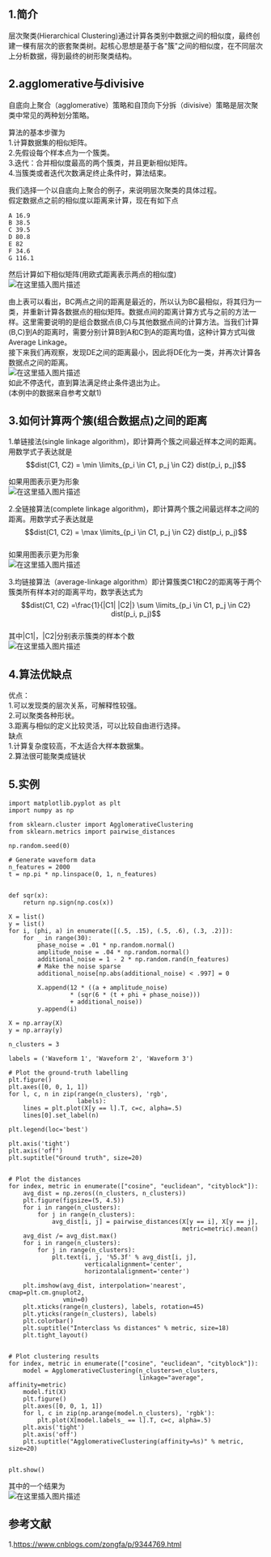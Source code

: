 ## 1.简介
层次聚类(Hierarchical Clustering)通过计算各类别中数据之间的相似度，最终创建一棵有层次的嵌套聚类树。起核心思想是基于各"簇"之间的相似度，在不同层次上分析数据，得到最终的树形聚类结构。  

## 2.agglomerative与divisive
自底向上聚合（agglomerative）策略和自顶向下分拆（divisive）策略是层次聚类中常见的两种划分策略。  

算法的基本步骤为  
1.计算数据集的相似矩阵。  
2.先假设每个样本点为一个簇类。  
3.迭代：合并相似度最高的两个簇类，并且更新相似矩阵。  
4.当簇类或者迭代次数满足终止条件时，算法结束。  


我们选择一个以自底向上聚合的例子，来说明层次聚类的具体过程。  
假定数据点之前的相似度以距离来计算，现在有如下点  

```
A 16.9
B 38.5
C 39.5
D 80.8
E 82
F 34.6
G 116.1
```  

然后计算如下相似矩阵(用欧式距离表示两点的相似度)  
![在这里插入图片描述](https://github.com/bitcarmanlee/easy-algorithm-interview-photo/blob/master/traditional-algorithm/cluster/hierarchy/1.png)  

由上表可以看出，BC两点之间的距离是最近的，所以认为BC最相似，将其归为一类，并重新计算各数据点的相似矩阵。数据点间的距离计算方式与之前的方法一样。这里需要说明的是组合数据点(B,C)与其他数据点间的计算方法。当我们计算(B,C)到A的距离时，需要分别计算B到A和C到A的距离均值，这种计算方式叫做Average Linkage。  
接下来我们再观察，发现DE之间的距离最小，因此将DE化为一类，并再次计算各数据点之间的距离。  
![在这里插入图片描述](https://github.com/bitcarmanlee/easy-algorithm-interview-photo/blob/master/traditional-algorithm/cluster/hierarchy/2.png)  
如此不停迭代，直到算法满足终止条件退出为止。  
(本例中的数据来自参考文献1)  

## 3.如何计算两个簇(组合数据点)之间的距离

1.单链接法(single linkage algorithm)，即计算两个簇之间最近样本之间的距离。用数学式子表达就是  
$$dist(C1, C2) = \min \limits_{p_i \in C1, p_j \in C2} dist(p_i, p_j)$$  

如果用图表示更为形象  
![在这里插入图片描述](https://github.com/bitcarmanlee/easy-algorithm-interview-photo/blob/master/traditional-algorithm/cluster/hierarchy/3.png)  

2.全链接算法(complete linkage algorithm)，即计算两个簇之间最远样本之间的距离。用数学式子表达就是  
$$dist(C1, C2) = \max \limits_{p_i \in C1, p_j \in C2} dist(p_i, p_j)$$  
如果用图表示更为形象  
![在这里插入图片描述](https://github.com/bitcarmanlee/easy-algorithm-interview-photo/blob/master/traditional-algorithm/cluster/hierarchy/4.png)  

3.均链接算法（average-linkage algorithm）即计算簇类C1和C2的距离等于两个簇类所有样本对的距离平均，数学表达式为  
$$dist(C1, C2) =\frac{1}{|C1|  |C2|} \sum \limits_{p_i \in C1, p_j \in C2} dist(p_i, p_j)$$  
其中|C1|，|C2|分别表示簇类的样本个数  
![在这里插入图片描述](https://github.com/bitcarmanlee/easy-algorithm-interview-photo/blob/master/traditional-algorithm/cluster/hierarchy/5.png)  

## 4.算法优缺点
优点：  
1.可以发现类的层次关系，可解释性较强。  
2.可以聚类各种形状。  
3.距离与相似的定义比较灵活，可以比较自由进行选择。  
缺点  
1.计算复杂度较高，不太适合大样本数据集。  
2.算法很可能聚类成链状  

## 5.实例

```
import matplotlib.pyplot as plt
import numpy as np

from sklearn.cluster import AgglomerativeClustering
from sklearn.metrics import pairwise_distances

np.random.seed(0)

# Generate waveform data
n_features = 2000
t = np.pi * np.linspace(0, 1, n_features)


def sqr(x):
    return np.sign(np.cos(x))

X = list()
y = list()
for i, (phi, a) in enumerate([(.5, .15), (.5, .6), (.3, .2)]):
    for _ in range(30):
        phase_noise = .01 * np.random.normal()
        amplitude_noise = .04 * np.random.normal()
        additional_noise = 1 - 2 * np.random.rand(n_features)
        # Make the noise sparse
        additional_noise[np.abs(additional_noise) < .997] = 0

        X.append(12 * ((a + amplitude_noise)
                 * (sqr(6 * (t + phi + phase_noise)))
                 + additional_noise))
        y.append(i)

X = np.array(X)
y = np.array(y)

n_clusters = 3

labels = ('Waveform 1', 'Waveform 2', 'Waveform 3')

# Plot the ground-truth labelling
plt.figure()
plt.axes([0, 0, 1, 1])
for l, c, n in zip(range(n_clusters), 'rgb',
                   labels):
    lines = plt.plot(X[y == l].T, c=c, alpha=.5)
    lines[0].set_label(n)

plt.legend(loc='best')

plt.axis('tight')
plt.axis('off')
plt.suptitle("Ground truth", size=20)


# Plot the distances
for index, metric in enumerate(["cosine", "euclidean", "cityblock"]):
    avg_dist = np.zeros((n_clusters, n_clusters))
    plt.figure(figsize=(5, 4.5))
    for i in range(n_clusters):
        for j in range(n_clusters):
            avg_dist[i, j] = pairwise_distances(X[y == i], X[y == j],
                                                metric=metric).mean()
    avg_dist /= avg_dist.max()
    for i in range(n_clusters):
        for j in range(n_clusters):
            plt.text(i, j, '%5.3f' % avg_dist[i, j],
                     verticalalignment='center',
                     horizontalalignment='center')

    plt.imshow(avg_dist, interpolation='nearest', cmap=plt.cm.gnuplot2,
               vmin=0)
    plt.xticks(range(n_clusters), labels, rotation=45)
    plt.yticks(range(n_clusters), labels)
    plt.colorbar()
    plt.suptitle("Interclass %s distances" % metric, size=18)
    plt.tight_layout()


# Plot clustering results
for index, metric in enumerate(["cosine", "euclidean", "cityblock"]):
    model = AgglomerativeClustering(n_clusters=n_clusters,
                                    linkage="average", affinity=metric)
    model.fit(X)
    plt.figure()
    plt.axes([0, 0, 1, 1])
    for l, c in zip(np.arange(model.n_clusters), 'rgbk'):
        plt.plot(X[model.labels_ == l].T, c=c, alpha=.5)
    plt.axis('tight')
    plt.axis('off')
    plt.suptitle("AgglomerativeClustering(affinity=%s)" % metric, size=20)


plt.show()

```  

其中的一个结果为  
![在这里插入图片描述](https://github.com/bitcarmanlee/easy-algorithm-interview-photo/blob/master/traditional-algorithm/cluster/hierarchy/6.png)  



## 参考文献
1.https://www.cnblogs.com/zongfa/p/9344769.html
